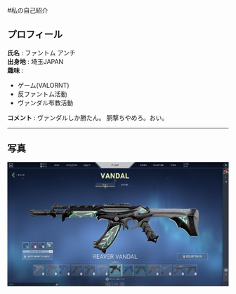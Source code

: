 #私の自己紹介

## プロフィール
**氏名** : ファントム アンチ  
**出身地** : 埼玉JAPAN  
**趣味** :
- ゲーム(VALORNT)  
- 反ファントム活動  
- ヴァンダル布教活動  

**コメント** : ヴァンダルしか勝たん。  胴撃ちやめろ。おい。  
***

## 写真
![Vandal](vandal.jfif)

